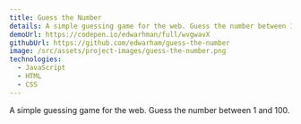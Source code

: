 ```yaml
---
title: Guess the Number
details: A simple guessing game for the web. Guess the number between 1 and 100.
demoUrl: https://codepen.io/edwarhman/full/wvgwavX
githubUrl: https://github.com/edwarham/guess-the-number
image: /src/assets/project-images/guess-the-number.png
technologies:
  - JavaScript
  - HTML
  - CSS
---
```

A simple guessing game for the web. Guess the number between 1 and 100.